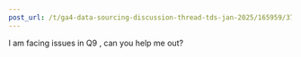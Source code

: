 ```yaml
---
post_url: /t/ga4-data-sourcing-discussion-thread-tds-jan-2025/165959/375
---
```

I am facing issues in Q9 , can you help me out?